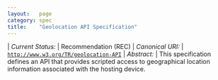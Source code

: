 ```yaml
---
layout:   page
category: spec
title:    "Geolocation API Specification"
---
```


| *Current Status:* | Recommendation (REC)
| *Canonical URI:* | [`http://www.w3.org/TR/geolocation-API`](http://www.w3.org/TR/geolocation-API)
| *Abstract:* | This specification defines an API that provides scripted access to geographical location information associated with the hosting device.